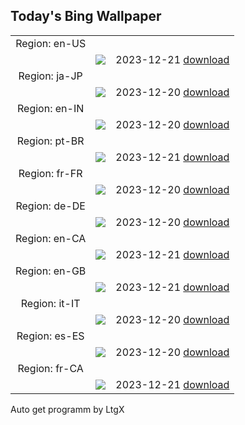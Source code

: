 ## Today's Bing Wallpaper
|      |      |      |
| :----: | :----: | :----: |
|Region: en-US
||![](https://www.bing.com/th?id=OHR.ValGardenaItaly_EN-US8887980856_UHD.jpg&pid=hp&w=1152&h=648&rs=1&c=4)|2023-12-21 [download](https://www.bing.com/th?id=OHR.ValGardenaItaly_EN-US8887980856_UHD.jpg)|
|Region: ja-JP
||![](https://www.bing.com/th?id=OHR.ValGardenaItaly_JA-JP2238333845_UHD.jpg&pid=hp&w=1152&h=648&rs=1&c=4)|2023-12-20 [download](https://www.bing.com/th?id=OHR.ValGardenaItaly_JA-JP2238333845_UHD.jpg)|
|Region: en-IN
||![](https://www.bing.com/th?id=OHR.ValGardenaItaly_EN-IN2770254332_UHD.jpg&pid=hp&w=1152&h=648&rs=1&c=4)|2023-12-20 [download](https://www.bing.com/th?id=OHR.ValGardenaItaly_EN-IN2770254332_UHD.jpg)|
|Region: pt-BR
||![](https://www.bing.com/th?id=OHR.ValGardenaItaly_PT-BR7927921008_UHD.jpg&pid=hp&w=1152&h=648&rs=1&c=4)|2023-12-21 [download](https://www.bing.com/th?id=OHR.ValGardenaItaly_PT-BR7927921008_UHD.jpg)|
|Region: fr-FR
||![](https://www.bing.com/th?id=OHR.XmasDesserts_FR-FR3582409300_UHD.jpg&pid=hp&w=1152&h=648&rs=1&c=4)|2023-12-20 [download](https://www.bing.com/th?id=OHR.XmasDesserts_FR-FR3582409300_UHD.jpg)|
|Region: de-DE
||![](https://www.bing.com/th?id=OHR.ValGardenaItaly_DE-DE0637629816_UHD.jpg&pid=hp&w=1152&h=648&rs=1&c=4)|2023-12-20 [download](https://www.bing.com/th?id=OHR.ValGardenaItaly_DE-DE0637629816_UHD.jpg)|
|Region: en-CA
||![](https://www.bing.com/th?id=OHR.ValGardenaItaly_EN-CA9038547102_UHD.jpg&pid=hp&w=1152&h=648&rs=1&c=4)|2023-12-21 [download](https://www.bing.com/th?id=OHR.ValGardenaItaly_EN-CA9038547102_UHD.jpg)|
|Region: en-GB
||![](https://www.bing.com/th?id=OHR.ValGardenaItaly_EN-GB6400488712_UHD.jpg&pid=hp&w=1152&h=648&rs=1&c=4)|2023-12-21 [download](https://www.bing.com/th?id=OHR.ValGardenaItaly_EN-GB6400488712_UHD.jpg)|
|Region: it-IT
||![](https://www.bing.com/th?id=OHR.ValGardenaItaly_IT-IT1495340445_UHD.jpg&pid=hp&w=1152&h=648&rs=1&c=4)|2023-12-20 [download](https://www.bing.com/th?id=OHR.ValGardenaItaly_IT-IT1495340445_UHD.jpg)|
|Region: es-ES
||![](https://www.bing.com/th?id=OHR.ValGardenaItaly_ES-ES2933649744_UHD.jpg&pid=hp&w=1152&h=648&rs=1&c=4)|2023-12-20 [download](https://www.bing.com/th?id=OHR.ValGardenaItaly_ES-ES2933649744_UHD.jpg)|
|Region: fr-CA
||![](https://www.bing.com/th?id=OHR.ValGardenaItaly_FR-CA7284265167_UHD.jpg&pid=hp&w=1152&h=648&rs=1&c=4)|2023-12-21 [download](https://www.bing.com/th?id=OHR.ValGardenaItaly_FR-CA7284265167_UHD.jpg)|

Auto get programm by LtgX
